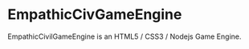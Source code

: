 EmpathicCivGameEngine
=====================

EmpathicCivilGameEngine is an HTML5 / CSS3 / Nodejs Game Engine.